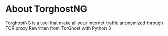 # About TorghostNG
TorghostNG is a tool that make all your internet traffic anonymized through TOR proxy.Rewritten from TorGhost with Python 3
